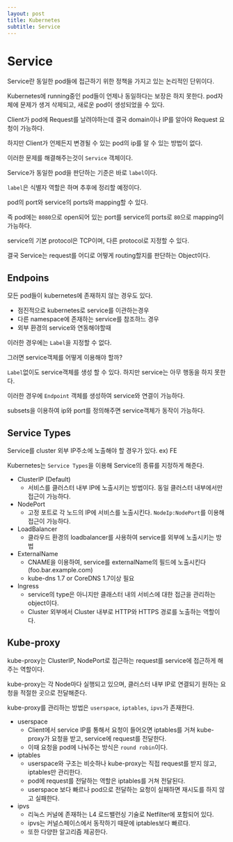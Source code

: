```yaml
---
layout: post
title: Kubernetes
subtitle: Service
---
```

# Service
Service란 동일한 pod들에 접근하기 위한 정책을 가지고 있는 논리적인 단위이다.

Kubernetes에 running중인 pod들이 언제나 동일하다는 보장은 하지 못한다.
pod자체에 문제가 생겨 삭제되고, 새로운 pod이 생성되었을 수 있다.

Client가 pod에 Request를 날려야하는데 결국 domain이나 IP를 알아야 Request 요청이 가능하다.

하지만 Client가 언제든지 변경될 수 있는 pod의 ip를 알 수 있는 방법이 없다.

이러한 문제를 해결해주는것이 `Service` 객체이다.

Service가 동일한 pod을 판단하는 기준은 바로 `label`이다.

`label`은 식별자 역할은 하며 추후에 정리할 예정이다.

pod의 port와 service의 ports와 mapping할 수 있다.

즉 pod에는 `8080`으로 open되어 있는 port를 service의 ports로 `80`으로 mapping이 가능하다.

service의 기본 protocol은 TCP이며, 다른 protocol로 지정할 수 있다.

결국 Service는 request를 어디로 어떻게 routing할지를 판단하는 Object이다.

## Endpoins
모든 pod들이 kubernetes에 존재하지 않는 경우도 있다.

- 점진적으로 kubernetes로 service를 이관하는경우
- 다른 namespace에 존재하는 service를 참조하느 경우
- 외부 환경의 service와 연동해야할때

이러한 경우에는 `Label`을 지정할 수 없다.

그러면 service객체를 어떻게 이용해야 할까?

`Label`없이도 service객체를 생성 할 수 있다. 하지만 service는 아무 행동을 하지 못한다.

이러한 경우에 `Endpoint` 객체를 생성하여 service와 연결이 가능하다.

subsets을 이용하여 ip와 port를 정의해주면 service객체가 동작이 가능하다.


## Service Types
Service를 cluster 외부 IP주소에 노출해야 할 경우가 있다. ex) FE

Kubernetes는 `Service Types`을 이용해 Service의 종류를 지정하게 해준다.

- ClusterIP (Default)
    - 서비스를 클러스터 내부 IP에 노출시키는 방법이다. 동일 클러스터 내부에서만 접근이 가능하다.
- NodePort
    - 고정 포트로 각 노드의 IP에 서비스를 노출시킨다. `NodeIp:NodePort`를 이용해 접근이 가능하다.
- LoadBalancer
    - 클라우드 환경의 loadbalancer를 사용하여 service를 외부에 노출시키는 방법
- ExternalName
    - CNAME을 이용하여, service를 externalName의 필드에 노출시킨다(foo.bar.example.com)
    - kube-dns 1.7 or CoreDNS 1.7이상 필요
- Ingress
    - service의 type은 아니지만 클래스터 내의 서비스에 대한 접근을 관리하는 object이다.
    - Cluster 외부에서 Cluster 내부로 HTTP와 HTTPS 경로를 노출하는 역할이다.    


## Kube-proxy
kube-proxy는 ClusterIP, NodePort로 접근하는 request를 service에 접근하게 해주는 역할이다.

kube-proxy는 각 Node마다 실행되고 있으며, 클러스터 내부 IP로 연결되기 원하는 요청을 적절한 곳으로 전달해준다.

kube-proxy를 관리하는 방법은 `userspace`, `iptables`, `ipvs`가 존재한다.

- userspace
    - Client에서 service IP를 통해서 요청이 들어오면 iptables를 거쳐 kube-proxy가 요청을 받고, service에 request를 전달한다.
    - 이때 요청을 pod에 나눠주는 방식은 `round robin`이다.
- iptables
    - userspace와 구조는 비슷하나 kube-proxy는 직접 request를 받지 않고, iptables만 관리한다.
    - pod에 request를 전달하는 역할은 iptables를 거쳐 전달된다.
    - userspace 보다 빠르나 pod으로 전달하는 요청이 실패하면 재시도를 하지 않고 실패한다.
- ipvs
    - 리눅스 커널에 존재하는 L4 로드밸런싱 기술로 Netfilter에 포함되어 있다.
    - ipvs는 커널스페이스에서 동작하기 때문에 iptables보다 빠르다.
    - 또한 다양한 알고리즘 제공한다.
